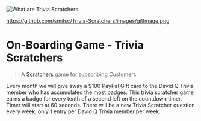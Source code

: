 ![What are Trivia Scratchers](https://raw.githubusercontent.com/smitsc/Trivia-Scratchers/images/gitImage.png)

https://github.com/smitsc/Trivia-Scratchers/images/gitImage.png

# On-Boarding Game - Trivia Scratchers

> A [Scratchers](http://davidqtrivia.com/Scratchers/) game for subscribing Customers

Every month we will give away a $100 PayPal Gift card to the David Q Trivia member who has accumulated the most badges. This trivia scratcher game earns a badge for every tenth of a second left on the countdown timer. Timer will start at 60 seconds. There will be a new Trivia Scratcher question every week, only 1 entry per David Q Trivia member per week.
